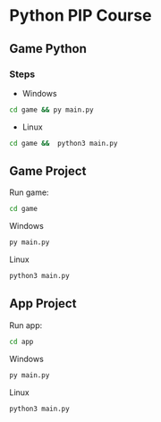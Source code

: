 # Python PIP Course

## Game Python
### Steps
- Windows
```sh
cd game && py main.py
```

- Linux
```sh
cd game &&  python3 main.py
```

## Game Project
Run game:

```sh
cd game
```
Windows
```sh
py main.py
```
Linux
```sh
python3 main.py
```

## App Project
Run app:

```sh
cd app
```
Windows
```sh
py main.py
```
Linux
```sh
python3 main.py


